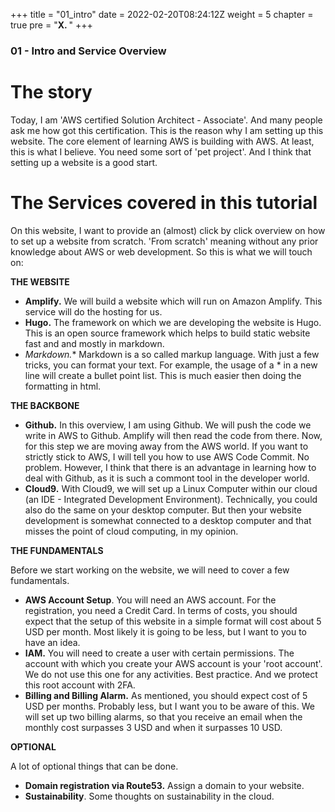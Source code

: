 +++
title = "01_intro"
date = 2022-02-20T08:24:12Z
weight = 5
chapter = true
pre = "<b>X. </b>"
+++

### 01 - Intro and Service Overview

# The story

Today, I am 'AWS certified Solution Architect - Associate'. And many people ask me how got this certification. This is the reason why I am setting up this website. The core element of learning AWS is building with AWS. At least, this is what I believe. You need some sort of 'pet project'. And I think that setting up a website is a good start.


# The Services covered in this tutorial

On this website, I want to provide an (almost) click by click overview on how to set up a website from scratch. 'From scratch' meaning without any prior knowledge about AWS or web development. 
So this is what we will touch on:

**THE WEBSITE**

- **Amplify.** We will build a website which will run on Amazon Amplify. This service will do the hosting for us. 
- **Hugo.** The framework on which we are developing the website is Hugo. This is an open source framework which helps to build static website fast and and mostly in markdown.
- *Markdown.** Markdown is a so called markup language. With just a few tricks, you can format your text. For example, the usage of a * in a new line will create a bullet point list. This is much easier then doing the formatting in html.


**THE BACKBONE**

- **Github.** In this overview, I am using Github. We will push the code we write in AWS to Github. Amplify will then read the code from there. Now, for this step we are moving away from the AWS world. If you want to strictly stick to AWS, I will tell you how to use AWS Code Commit. No problem. However, I think that there is an advantage in learning how to deal with Github, as it is such a commont tool in the developer world.
- **Cloud9.** With Cloud9, we will set up a Linux Computer within our cloud (an IDE - Integrated Development Environment). Technically, you could also do the same on your desktop computer. But then your website development is somewhat connected to a desktop computer and that misses the point of cloud computing, in my opinion.

**THE FUNDAMENTALS**

Before we start working on the website, we will need to cover a few fundamentals. 
- **AWS Account Setup**. You will need an AWS account. For the registration, you need a Credit Card. In terms of costs, you should expect that the setup of this website in a simple format will cost about 5 USD per month. Most likely it is going to be less, but I want to you to have an idea.
- **IAM.** You will need to create a user with certain permissions. The account with which you create your AWS account is your 'root account'. We do not use this one for any activities. Best practice. And we protect this root account with 2FA.
- **Billing and Billing Alarm.** As mentioned, you should expect cost of 5 USD per months. Probably less, but I want you to be aware of this. We will set up two billing alarms, so that you receive an email when the monthly cost surpasses 3 USD and when it surpasses 10 USD. 


**OPTIONAL**

A lot of optional things that can be done.
- **Domain registration via Route53.** Assign a domain to your website.
- **Sustainability**. Some thoughts on sustainability in the cloud. 